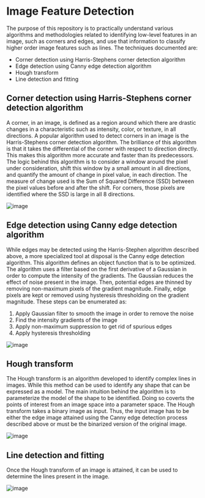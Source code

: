 <h1>Image Feature Detection</h1>

The purpose of this repository is to practically understand various algorithms and methodologies related to identifying low-level features in an image, such as corners and edges, and use that information to classify higher order image features such as lines. The techniques documented are:

<ul>
  <li> Corner detection using Harris-Stephens corner detection algorithm
  <li> Edge detection using Canny edge detection algorithm
  <li> Hough transform
  <li> Line detection and fitting
</ul>

<h2>Corner detection using Harris-Stephens corner detection algorithm</h2>

A corner, in an image, is defined as a region around which there are drastic changes in a characteristic such as intensity, color, or texture, in all directions. A popular algorithm used to detect corners in an image is the Harris-Stephens corner detection algorithm. The brilliance of this algorithm is that it takes the differential of the corner with respect to direction directly. This makes this algorithm more accurate and faster than its predecessors. The logic behind this algorithm is to consider a window around the pixel under consideration, shift this window by a small amount in all directions, and quantify the amount of change in pixel value, in each direction. The measure of change used is the Sum of Squared Difference (SSD) between the pixel values before and after the shift. For corners, those pixels are identified where the SSD is large in all 8 directions. 

![image](https://user-images.githubusercontent.com/67223688/184458903-f1c7d6e1-dd31-4d59-8b04-1c62567cb262.png)

<h2>Edge detection using Canny edge detection algorithm</h2>

While edges may be detected using the Harris-Stephen algorithm described above, a more specialized tool at disposal is the Canny edge detection algorithm. This algorithm defines an object function that is to be optimized. The algorithm uses a filter based on the first derivative of a Gaussian in order to compute the intensity of the gradients. The Gaussian reduces the effect of noise present in the image. Then, potential edges are thinned by removing non-maximum pixels of the gradient magnitude. Finally, edge pixels are kept or removed using hysteresis thresholding on the gradient magnitude. These steps can be enumerated as:

<ol>
  <li> Apply Gaussian filter to smooth the image in order to remove the noise
  <li> Find the intensity gradients of the image
  <li> Apply non-maximum suppression to get rid of spurious edges
  <li> Apply hysteresis thresholding
</ol>

![image](https://user-images.githubusercontent.com/67223688/184459038-37294376-1b84-40ca-9810-65ac7f2cb056.png)

<h2>Hough transform</h2>

The Hough transform is an algorithm developed to identify complex lines in images. While this method can be used to identify any shape that can be expressed as a model. The main intuition behind the algorithm is to parameterize the model of the shape to be identified. Doing so coverts the points of interest from an image space into a parameter space. The Hough transform takes a binary image as input. Thus, the input image has to be either the edge image attained using the Canny edge detection process described above or must be the binarized version of the original image.

![image](https://user-images.githubusercontent.com/67223688/184459098-00ad3fae-a70d-46e1-ac38-33ab41d4bc91.png)

<h2>Line detection and fitting</h2>

Once the Hough transform of an image is attained, it can be used to determine the lines present in the image.

![image](https://user-images.githubusercontent.com/67223688/184459157-f68d1f92-e7bf-4f7c-b5ac-7befcf0a29c9.png)
